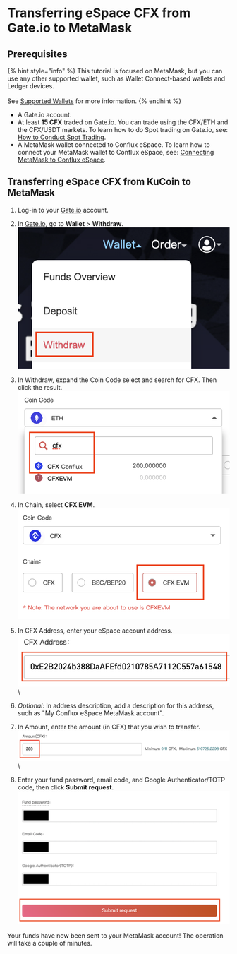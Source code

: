 # Transferring eSpace CFX from Gate.io to MetaMask

## Prerequisites

{% hint style="info" %}
This tutorial is focused on MetaMask, but you can use any other supported wallet, such as Wallet Connect-based wallets and Ledger devices. \
\
See [Supported Wallets](../../wallets/supported-wallets.md) for more information.
{% endhint %}

* A Gate.io account.
* At least **15 CFX** traded on Gate.io. You can trade using the CFX/ETH and the CFX/USDT markets. To learn how to do Spot trading on Gate.io, see: [How to Conduct Spot Trading](https://www.gate.io/help/trade/trade/16443/How-to-Trade).
* A MetaMask wallet connected to Conflux eSpace. To learn how to connect your MetaMask wallet to Conflux eSpace, see: [Connecting MetaMask to Conflux eSpace](../../getting-started/connecting-metamask-to-nucleon.md).

## Transferring eSpace CFX from KuCoin to MetaMask



1. Log-in to your [Gate.io](http://gate.io) account.
2. In [Gate.io](http://gate.io), go to **Wallet** > **Withdraw**.\
   ![](<../../.gitbook/assets/image (1) (2).png>)
3. In Withdraw, expand the Coin Code select and search for CFX. Then click the result.\
   ![](<../../.gitbook/assets/image (5) (2).png>)
4. In Chain, select **CFX EVM**.\
   ![](<../../.gitbook/assets/image (7) (4).png>)
5. In CFX Address, enter your eSpace account address.\
   ![](<../../.gitbook/assets/image (11) (2).png>)\

6. _Optional_: In address description, add a description for this address, such as "My Conflux eSpace MetaMask account".
7. In Amount, enter the amount (in CFX) that you wish to transfer.\
   ![](<../../.gitbook/assets/image (14).png>)\

8. Enter your fund password, email code, and Google Authenticator/TOTP code, then click **Submit request**.\
   ![](<../../.gitbook/assets/image (2) (1).png>)

Your funds have now been sent to your MetaMask account! The operation will take a couple of minutes.
